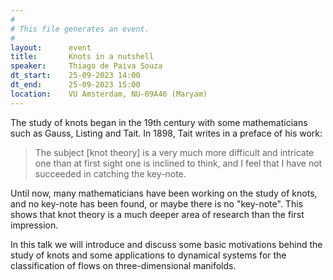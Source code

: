```yaml
---
#
# This file generates an event.
#
layout:      event
title:       Knots in a nutshell
speaker:     Thiago de Paiva Souza
dt_start:    25-09-2023 14:00
dt_end:      25-09-2023 15:00
location:    VU Amsterdam, NU-09A46 (Maryam)
---
```


The study of knots began in the 19th century with some mathematicians such as Gauss, Listing and Tait.
In 1898, Tait  writes in a preface of his work:
> The subject [knot theory] is a very much more difficult and intricate one than at first sight one is inclined to think, and I feel that I have not succeeded in catching the key-note.

Until now, many mathematicians have been working on the study of knots, and no key-note has been found, or maybe there is no "key-note". This shows that knot theory is a much deeper area of research than the first impression.

In this talk we will introduce and discuss some basic motivations behind the study of knots and some applications to dynamical systems for the classification of flows on three-dimensional manifolds.